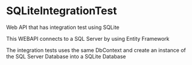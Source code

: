 # SQLiteIntegrationTest
Web API that has integration test using SQLite

This WEBAPI connects to a SQL Server by using Entity Framework

The integration tests uses the same DbContext and create an instance of the SQL Server Database into a SQLite Database
